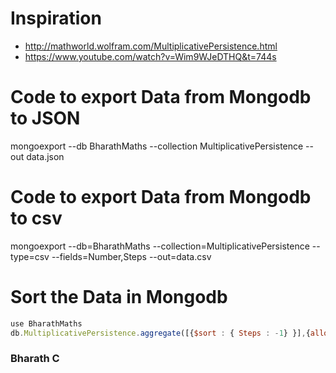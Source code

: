 # Inspiration

* http://mathworld.wolfram.com/MultiplicativePersistence.html
* https://www.youtube.com/watch?v=Wim9WJeDTHQ&t=744s

# Code to export Data from Mongodb to JSON
mongoexport --db BharathMaths --collection MultiplicativePersistence --out data.json

# Code to export Data from Mongodb to csv
mongoexport --db=BharathMaths --collection=MultiplicativePersistence --type=csv --fields=Number,Steps --out=data.csv

# Sort the Data in Mongodb
```javascript
use BharathMaths
db.MultiplicativePersistence.aggregate([{$sort : { Steps : -1} }],{allowDiskUse: true})
```
### Bharath C